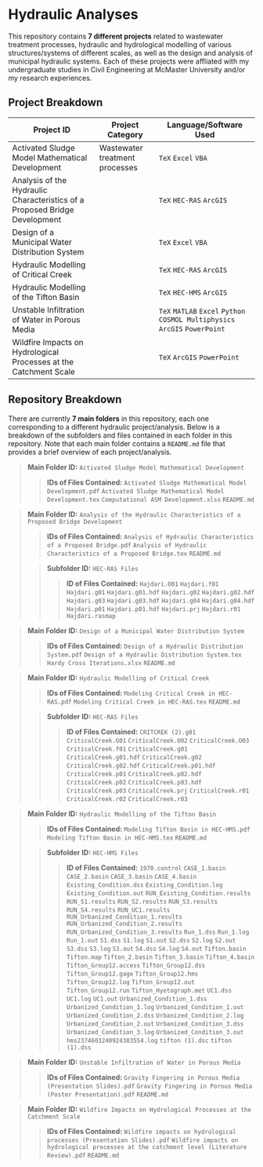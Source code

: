 # Hydraulic Analyses
This repository contains **7 different projects** related to wastewater treatment processes, hydraulic and hydrological modelling of various structures/systems of different scales, as well as the design and analysis of municipal hydraulic systems. Each of these projects were affliated with my undergraduate studies in Civil Engineering at McMaster University and/or my research experiences.

## Project Breakdown
|  Project ID 	|   Project Category	| Language/Software Used	|
|---	|---	|---	|
|Activated Sludge Model Mathematical Development	|  Wastewater treatment processes 	|  ```TeX``` ```Excel``` ```VBA```	|
|Analysis of the Hydraulic Characteristics of a Proposed Bridge Development	|   	| ```TeX``` ```HEC-RAS``` ```ArcGIS``` 	|
|Design of a Municipal Water Distribution System |   	|  ```TeX``` ```Excel``` ```VBA``` |
|Hydraulic Modelling of Critical Creek  	|   	| ```TeX``` ```HEC-RAS``` ```ArcGIS```	|
|Hydraulic Modelling of the Tifton Basin  |   	| ```TeX``` ```HEC-HMS``` ```ArcGIS```	|
|Unstable Infiltration of Water in Porous Media  |   	|```TeX``` ```MATLAB``` ```Excel``` ```Python``` ```COSMOL Multiphysics``` ```ArcGIS``` ```PowerPoint```|
|Wildfire Impacts on Hydrological Processes at the Catchment Scale |   	| ```TeX``` ```ArcGIS``` ```PowerPoint``` |

## Repository Breakdown
There are currently **7 main folders** in this repository, each one corresponding to a different hydraulic project/analysis. Below is a breakdown of the subfolders and files contained in each folder in this repository. Note that each main folder contains a ```README.md``` file that provides a brief overview of each project/analysis.
   
 > **Main Folder ID:** ```Activated Sludge Model Mathematical Development```
 >
 >> **IDs of Files Contained:** ```Activated Sludge Mathematical Model Development.pdf```   ```Activated Sludge Mathematical Model Development.tex```    ```Computational ASM Development.xlsx``` ```README.md```

   
 > **Main Folder ID:** ```Analysis of the Hydraulic Characteristics of a Proposed Bridge Development```
 >
 >> **IDs of Files Contained:** ```Analysis of Hydraulic Characteristics of a Proposed Bridge.pdf``` ```Analysis of Hydraulic Characteristics of a Proposed Bridge.tex``` ```README.md```
 >
 >> **Subfolder ID:** ```HEC-RAS Files```
 >>
 >>> **ID of Files Contained:** ```Hajdari.O01``` ```Hajdari.f01```  ```Hajdari.g01```  ```Hajdari.g01.hdf```  ```Hajdari.g02``` ```Hajdari.g02.hdf``` ```Hajdari.g03```  ```Hajdari.g03.hdf```  ```Hajdari.g04```  ```Hajdari.g04.hdf``` ```Hajdari.p01``` ```Hajdari.p01.hdf```  ```Hajdari.prj```  ```Hajdari.r01```  ```Hajdari.rasmap```
   
  > **Main Folder ID:** ```Design of a Municipal Water Distribution System```
  >
  >> **IDs of Files Contained:** ```Design of a Hydraulic Distribution System.pdf``` ```Design of a Hydraulic Distribution System.tex``` ```Hardy Cross Iterations.xlsx``` ```README.md```
   
  > **Main Folder ID:** ```Hydraulic Modelling of Critical Creek```
  >
  >> **IDs of Files Contained:** ```Modeling Critical Creek in HEC-RAS.pdf``` ```Modeling Critical Creek in HEC-RAS.tex``` ```README.md```
  >
  >> **Subfolder ID:** ```HEC-RAS Files```
  >>
  >>> **ID of Files Contained:** ```CRITCREK (2).g01``` ```CriticalCreek.O01``` ```CriticalCreek.O02``` ```CriticalCreek.O03``` ```CriticalCreek.f01``` ```CriticalCreek.g01``` ```CriticalCreek.g01.hdf``` ```CriticalCreek.g02``` ```CriticalCreek.g02.hdf``` ```CriticalCreek.p01.hdf``` ```CriticalCreek.p01``` ```CriticalCreek.p02.hdf``` ```CriticalCreek.p02``` ```CriticalCreek.p03.hdf``` ```CriticalCreek.p03``` ```CriticalCreek.prj``` ```CriticalCreek.r01``` ```CriticalCreek.r02``` ```CriticalCreek.r03```
   
  > **Main Folder ID:** ```Hydraulic Modelling of the Tifton Basin```
  >
  >> **IDs of Files Contained:** ```Modeling Tifton Basin in HEC-HMS.pdf``` ```Modeling Tifton Basin in HEC-HMS.tex``` ```README.md```
  >
  >> **Subfolder ID:** ```HEC-HMS Files```
  >>
  >>> **ID of Files Contained:** ```1970.control``` ```CASE_1.basin``` ```CASE_2.basin``` ```CASE_3.basin``` ```CASE_4.basin``` ```Existing_Condition.dss``` ```Existing_Condition.log``` ```Existing_Condition.out``` ```RUN_Existing_Condition.results``` ```RUN_S1.results``` ```RUN_S2.results``` ```RUN_S3.results``` ```RUN_S4.results``` ```RUN_UC1.results``` ```RUN_Urbanized_Condition_1.results``` ```RUN_Urbanized_Condition_2.results``` ```RUN_Urbanized_Condition_3.results``` ```Run_1.dss``` ```Run_1.log``` ```Run_1.out``` ```S1.dss``` ```S1.log``` ```S1.out``` ```S2.dss``` ```S2.log``` ```S2.out``` ```S3.dss``` ```S3.log``` ```S3.out``` ```S4.dss``` ```S4.log``` ```S4.out``` ```Tifton.basin``` ```Tifton.map``` ```Tifton_2.basin``` ```Tifton_3.basin``` ```Tifton_4.basin``` ```Tifton_Group12.access``` ```Tifton_Group12.dss``` ```Tifton_Group12.gage``` ```Tifton_Group12.hms``` ```Tifton_Group12.log``` ```Tifton_Group12.out``` ```Tifton_Group12.run``` ```Tifton_Hyetograph.met``` ```UC1.dss``` ```UC1.log``` ```UC1.out``` ```Urbanized_Condition_1.dss``` ```Urbanized_Condition_1.log``` ```Urbanized_Condition_1.out```
  ```Urbanized_Condition_2.dss``` ```Urbanized_Condition_2.log``` ```Urbanized_Condition_2.out``` ```Urbanized_Condition_3.dss``` ```Urbanized_Condition_3.log``` ```Urbanized_Condition_3.out``` ```hms2374603240924383554.log``` ```tifton (1).dsc``` ```tifton (1).dss``` 
     
  > **Main Folder ID:** ```Unstable Infiltration of Water in Porous Media```
  >
  >> **IDs of Files Contained:** ```Gravity Fingering in Porous Media (Presentation Slides).pdf``` ```Gravity Fingering in Porous Media (Poster Presentation).pdf``` ```README.md```
  
  > **Main Folder ID:** ```Wildfire Impacts on Hydrological Processes at the Catchment Scale```
  >
  >> **IDs of Files Contained:** ```Wildfire impacts on hydrological processes (Presentation Slides).pdf``` ```Wildfire impacts on hydrological processes at the catchment level (Literature Review).pdf``` ```README.md```
